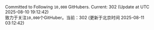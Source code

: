 Committed to Following `10,000` GitHubers. Current: <!-- FOLLOWING_COUNT -->302<!-- FOLLOWING_COUNT --> (Update at UTC <!-- LAST_UPDATED -->2025-08-10 19:12:42<!-- LAST_UPDATED -->)<br>
致力于关注`10,000`个GitHuber。当前：<!-- FOLLOWING_COUNT -->302<!-- FOLLOWING_COUNT --> (更新于北京时间 <!-- LAST_UPDATED_CST -->2025-08-11 03:12:42<!-- LAST_UPDATED_CST -->)
